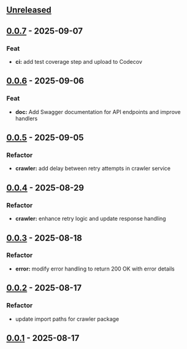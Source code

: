 <a name="unreleased"></a>

## [Unreleased]

<a name="0.0.7"></a>

## [0.0.7] - 2025-09-07

### Feat

- **ci:** add test coverage step and upload to Codecov

<a name="0.0.6"></a>

## [0.0.6] - 2025-09-06

### Feat

- **doc:** Add Swagger documentation for API endpoints and improve handlers
  
  
<a name="0.0.5"></a>

## [0.0.5] - 2025-09-05

### Refactor

- **crawler:** add delay between retry attempts in crawler service
  
  
<a name="0.0.4"></a>

## [0.0.4] - 2025-08-29

### Refactor

- **crawler:** enhance retry logic and update response handling
  
  
<a name="0.0.3"></a>

## [0.0.3] - 2025-08-18

### Refactor

- **error:** modify error handling to return 200 OK with error details
  
  
<a name="0.0.2"></a>

## [0.0.2] - 2025-08-17

### Refactor

- update import paths for crawler package
  
  
<a name="0.0.1"></a>

## [0.0.1] - 2025-08-17

[Unreleased]: https://github.com/nettojulio/ufape-crawler-golang/compare/0.0.7...HEAD

[0.0.7]: https://github.com/nettojulio/ufape-crawler-golang/compare/0.0.6...0.0.7
[0.0.6]: https://github.com/nettojulio/ufape-crawler-golang/compare/0.0.5...0.0.6
[0.0.5]: https://github.com/nettojulio/ufape-crawler-golang/compare/0.0.4...0.0.5
[0.0.4]: https://github.com/nettojulio/ufape-crawler-golang/compare/0.0.3...0.0.4
[0.0.3]: https://github.com/nettojulio/ufape-crawler-golang/compare/0.0.2...0.0.3
[0.0.2]: https://github.com/nettojulio/ufape-crawler-golang/compare/0.0.1...0.0.2
[0.0.1]: https://github.com/nettojulio/ufape-crawler-golang/releases/tag/0.0.1

